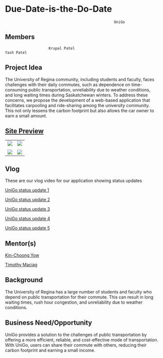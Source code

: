 # Due-Date-is-the-Do-Date




                                                      UniGo

## Members
                        Krupal Patel                                      Yash Patel

## Project Idea

The University of Regina community, including students and faculty, faces challenges with their daily commutes, such as dependence on time-consuming public transportation, unreliability due to weather conditions, and long waiting times during Saskatchewan winters. To address these concerns, we propose the development of a web-based application that facilitates carpooling and ride-sharing among the university community. This not only lessens the carbon footprint but also allows the car owner to earn a small amount.

## [Site Preview](http://18.224.165.108:3000/login)

| | |
|:-:|:-:|
|![ ](https://github.com/krupalpatel45/Due-Date-is-the-Do-Date/blob/Krupals-edits/AppCode/UniGo_Code_V3/Photos_V3/1.png)|![ ](https://github.com/krupalpatel45/Due-Date-is-the-Do-Date/blob/Krupals-edits/AppCode/UniGo_Code_V3/Photos_V3/2.png)|
| | |
|![ ](https://github.com/krupalpatel45/Due-Date-is-the-Do-Date/blob/Krupals-edits/AppCode/UniGo_Code_V3/Photos_V3/4.png)|![ ](https://github.com/krupalpatel45/Due-Date-is-the-Do-Date/blob/Krupals-edits/AppCode/UniGo_Code_V3/Photos_V3/6.jpeg)|



## Vlog

These are our vlog video for our application showing status updates

[UniGo status update 1](https://youtu.be/U2haYOKhFSs)

[UniGo status update 2](https://www.youtube.com/watch?v=TXkFm_IfekI)

[UniGo status update 3](https://youtu.be/iMI1N-9L-4A)

[UniGo status update 4](https://youtu.be/VvkRTfWK07g)

[UniGo status update 5](https://youtu.be/m9lyYLobs3Y)

## Mentor(s)
[Kin-Choong Yow](https://www.uregina.ca/engineering/faculty-staff/faculty/yow-kin-choong.html)

[Timothy Maciag](https://www.uregina.ca/engineering/faculty-staff/faculty/maciag-timothy.html)

## Background
The University of Regina has a large number of students and faculty who depend on public transportation for their commute. This can result in long waiting times, rush hour congestion, and unreliability due to weather conditions.

## Business Need/Opportunity
UniGo provides a solution to the challenges of public transportation by offering a more efficient, reliable, and cost-effective mode of transportation. With UniGo, users can share their commute with others, reducing their carbon footprint and earning a small income.



